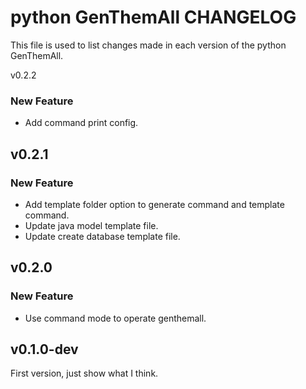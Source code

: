 python GenThemAll CHANGELOG
===========================
This file is used to list changes made in each version of the python GenThemAll.

v0.2.2
### New Feature
- Add command print config.

v0.2.1
------
### New Feature
- Add template folder option to generate command and template command.
- Update java model template file.
- Update create database template file.

v0.2.0
------
### New Feature
- Use command mode to operate genthemall.

v0.1.0-dev
----------
First version, just show what I think.
